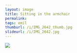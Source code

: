 ```yaml
---
layout: image
title: Sitting in the armchair
permalink: 
tags: emil
thumburl: /i/IMG_2642_thumb.jpg
slideurl: /i/IMG_2642.jpg 
---
```

![]({{site.url}}/i/IMG_2642.jpg)


